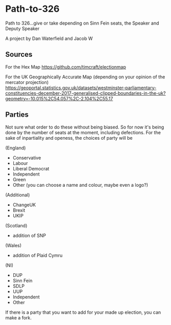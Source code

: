 # Path-to-326
Path to 326...give or take depending on Sinn Fein seats, the Speaker and Deputy Speaker

A project by Dan Waterfield and Jacob W

## Sources
For the Hex Map
https://github.com/timcraft/electionmap

For the UK Geographically Accurate Map (depending on your opinion of the mercator projection)
https://geoportal.statistics.gov.uk/datasets/westminster-parliamentary-constituencies-december-2017-generalised-clipped-boundaries-in-the-uk?geometry=-10.015%2C54.057%2C-2.104%2C55.17

## Parties
Not sure what order to do these without being biased. So for now it's being done by the number of seats at the moment, including defections. For the sake of inpartiality and openess, the choices of party will be 

(England)
- Conservative
- Labour 
- Liberal Democrat
- Independent
- Green
- Other (you can choose a name and colour, maybe even a logo?)

(Additional)
- ChangeUK
- Brexit
- UKIP

(Scotland)
- addition of SNP

(Wales)
- addition of Plaid Cymru

(NI)
- DUP 
- Sinn Fein
- SDLP
- UUP
- Independent
- Other

If there is a party that you want to add for your made up election, you can make a fork.
